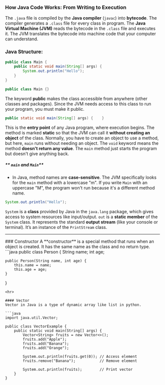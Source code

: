 ### How Java Code Works: From Writing to Execution

The `.java` file is compiled by the **Java compiler** (`javac`) into **bytecode**. The compiler generates a `.class` file for every class in program. The **Java Virtual Machine (JVM)** reads the bytecode in the `.class` file and executes it. The JVM translates the bytecode into machine code that your computer can understand.
### Java Structure:
```java
public class Main {
    public static void main(String[] args) {
        System.out.println("Hello");
    }
}
```
```java
public class Main {}
```

The keyword **public** makes the class accessible from anywhere (other classes and packages). Since the JVM needs access to this class to run your program, you must make it public.
```java
public static void main(String[] args) {    }

```
This is the **entry point** of any Java program, where execution begins. The method is marked **static** so that the JVM can call it **without creating an object** of the class. Normally, you have to create an object to use a method, but here, `main` runs without needing an object. The `void` keyword means the method **doesn't return any value**. The `main` method just starts the program but doesn't give anything back.

##### ** `main` and `Main`**
- In Java, method names are **case-sensitive**. The JVM specifically looks for the `main` method with a lowercase "m". If you write `Main` with an uppercase "M", the program won't run because it's a different method name.
```java
System.out.println("Hello");
```
`System` is a **class** provided by Java in the `java.lang` package, which gives access to system resources like input/output. `out` is a **static member** of the `System` class. It represents the standard **output stream** (like your console or terminal). It’s an instance of the `PrintStream` class.
<hr>
### Constructor
A **constructor** is a special method that runs when an object is created. It has the same name as the class and no return type. 
```java
public class Person {
    String name;
    int age;

    public Person(String name, int age) {
        this.name = name;
        this.age = age;
    }
}
```
<hr>

#### Vector
Vector in Java is a type of dynamic array like list in python.

```java
import java.util.Vector;

public class VectorExample {
    public static void main(String[] args) {
        Vector<String> fruits = new Vector<>();
        fruits.add("Apple");
        fruits.add("Banana");
        fruits.add("Orange");

        System.out.println(fruits.get(0)); // Access element
        fruits.remove("Banana");           // Remove element

        System.out.println(fruits);        // Print vector
    }
}
```
